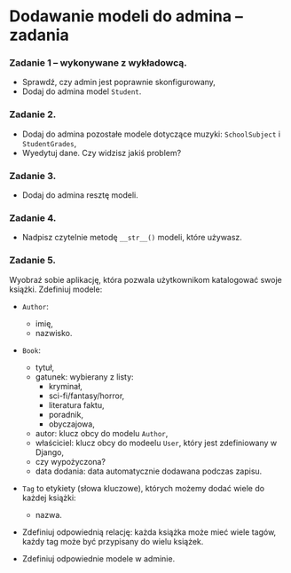 # Dodawanie modeli do admina &ndash; zadania

### Zadanie 1 &ndash; wykonywane z wykładowcą.
* Sprawdź, czy admin jest poprawnie skonfigurowany,
* Dodaj do admina model `Student`.

### Zadanie 2.
* Dodaj do admina pozostałe modele dotyczące muzyki: `SchoolSubject` i `StudentGrades`,
* Wyedytuj dane. Czy widzisz jakiś problem?

### Zadanie 3.
* Dodaj do admina resztę modeli.

### Zadanie 4.
* Nadpisz czytelnie metodę `__str__()` modeli, które używasz.

### Zadanie 5.
Wyobraź sobie aplikację, która pozwala użytkownikom katalogować swoje książki. Zdefiniuj modele:
* `Author`:
    * imię,
    * nazwisko.

* `Book`:
    * tytuł,
    * gatunek: wybierany z listy:
        * kryminał,
        * sci-fi/fantasy/horror,
        * literatura faktu,
        * poradnik,
        * obyczajowa,
    * autor: klucz obcy do modelu `Author`,
    * właściciel: klucz obcy do modeelu `User`, który jest zdefiniowany w Django,
    * czy wypożyczona?
    * data dodania: data automatycznie dodawana podczas zapisu.

* `Tag` to etykiety (słowa kluczowe), których możemy dodać wiele do każdej książki:
    * nazwa.

* Zdefiniuj odpowiednią relację: każda książka może mieć wiele tagów, każdy tag może być przypisany do wielu książek.
* Zdefiniuj odpowiednie modele w adminie.
